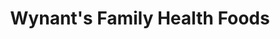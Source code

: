 ---
title: "Wynant's Family Health Foods"
url: /springfield/wynants-family-health-foods/
shop: health food
---
